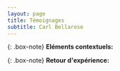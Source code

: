 ```yaml
---
layout: page
title: Témoignages
subtitle: Carl Bellarose
---
```


{: .box-note}
**Eléments contextuels:** 



{: .box-note}
**Retour d'expérience:** 
